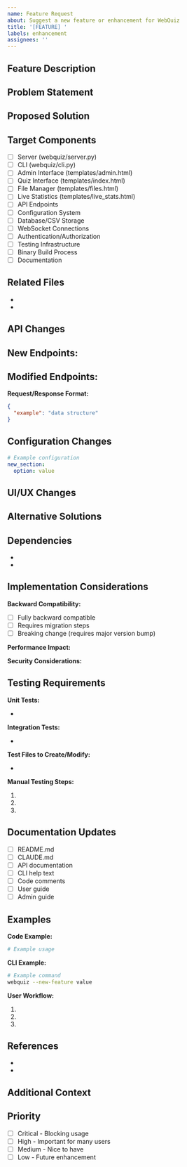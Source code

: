 ```yaml
---
name: Feature Request
about: Suggest a new feature or enhancement for WebQuiz
title: '[FEATURE] '
labels: enhancement
assignees: ''
---
```


## Feature Description
<!-- Provide a clear and concise description of the feature you'd like to see -->


## Problem Statement
<!-- Describe the problem this feature would solve. What is the use case? -->


## Proposed Solution
<!-- Describe how you envision this feature working -->


## Target Components
<!-- Check all components that would be affected to help Copilot understand the scope -->
- [ ] Server (webquiz/server.py)
- [ ] CLI (webquiz/cli.py)
- [ ] Admin Interface (templates/admin.html)
- [ ] Quiz Interface (templates/index.html)
- [ ] File Manager (templates/files.html)
- [ ] Live Statistics (templates/live_stats.html)
- [ ] API Endpoints
- [ ] Configuration System
- [ ] Database/CSV Storage
- [ ] WebSocket Connections
- [ ] Authentication/Authorization
- [ ] Testing Infrastructure
- [ ] Binary Build Process
- [ ] Documentation

## Related Files
<!-- List specific files that would need to be modified -->
- 
- 

## API Changes
<!-- If this feature requires new or modified API endpoints, describe them -->
**New Endpoints:**
- 

**Modified Endpoints:**
- 

**Request/Response Format:**
```json
{
  "example": "data structure"
}
```

## Configuration Changes
<!-- If this feature requires new configuration options, describe them -->
```yaml
# Example configuration
new_section:
  option: value
```

## UI/UX Changes
<!-- Describe any user interface changes needed -->


## Alternative Solutions
<!-- Describe alternative approaches you've considered -->


## Dependencies
<!-- List any new libraries or external dependencies needed -->
- 
- 

## Implementation Considerations
<!-- Help Copilot understand technical constraints and requirements -->

**Backward Compatibility:**
<!-- Will this break existing functionality? -->
- [ ] Fully backward compatible
- [ ] Requires migration steps
- [ ] Breaking change (requires major version bump)

**Performance Impact:**
<!-- Describe any performance implications -->


**Security Considerations:**
<!-- Are there any security implications? -->


## Testing Requirements
<!-- Define what tests are needed for this feature -->

**Unit Tests:**
<!-- List unit tests that should be created -->
- 

**Integration Tests:**
<!-- List integration tests that should be created -->
- 

**Test Files to Create/Modify:**
<!-- Specify which test files need work -->
- 

**Manual Testing Steps:**
<!-- Describe how to manually verify this feature works -->
1. 
2. 
3. 

## Documentation Updates
<!-- Check all documentation that needs updating -->
- [ ] README.md
- [ ] CLAUDE.md
- [ ] API documentation
- [ ] CLI help text
- [ ] Code comments
- [ ] User guide
- [ ] Admin guide

## Examples
<!-- Provide examples of how this feature would be used -->

**Code Example:**
```python
# Example usage
```

**CLI Example:**
```bash
# Example command
webquiz --new-feature value
```

**User Workflow:**
<!-- Describe step-by-step how a user would use this feature -->
1. 
2. 
3. 

## References
<!-- Link to related issues, PRs, or external resources -->
- 
- 

## Additional Context
<!-- Add any other context, screenshots, or mockups about the feature request -->


## Priority
<!-- Help prioritize this feature -->
- [ ] Critical - Blocking usage
- [ ] High - Important for many users
- [ ] Medium - Nice to have
- [ ] Low - Future enhancement
